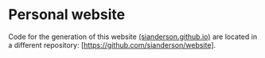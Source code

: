 # Personal website

Code for the generation of this website [(sianderson.github.io)](https://sianderson.github.io/) are located in a different repository: [https://github.com/sianderson/website].
